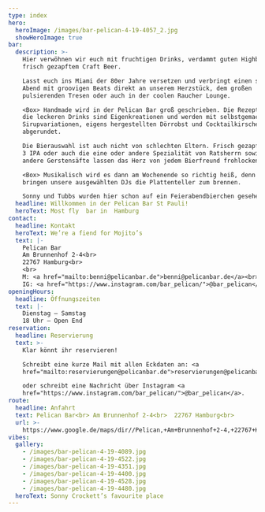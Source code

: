 ```yaml
---
type: index
hero:
  heroImage: /images/bar-pelican-4-19-4057_2.jpg
  showHeroImage: true
bar:
  description: >-
    Hier verwöhnen wir euch mit fruchtigen Drinks, verdammt guten Highballs und
    frisch gezapftem Craft Beer. 

    Lasst euch ins Miami der 80er Jahre versetzen und verbringt einen smoothen
    Abend mit groovigen Beats direkt an unserem Herzstück, dem großen
    pulsierenden Tresen oder auch in der coolen Raucher Lounge. 

    <Box> Handmade wird in der Pelican Bar groß geschrieben. Die Rezepturen für
    die leckeren Drinks sind Eigenkreationen und werden mit selbstgemachten
    Sirupvariationen, eigens hergestellten Dörrobst und Cocktailkirschen
    abgerundet.

    Die Bierauswahl ist auch nicht von schlechten Eltern. Frisch gezapftes Simco
    3 IPA oder auch die eine oder andere Spezialität von Ratsherrn sowie viele
    andere Gerstensäfte lassen das Herz von jedem Bierfreund frohlocken.

    <Box> Musikalisch wird es dann am Wochenende so richtig heiß, denn dann
    bringen unsere ausgewählten DJs die Plattenteller zum brennen.

    Sonny und Tubbs wurden hier schon auf ein Feierabendbierchen gesehen!
  headline: Willkommen in der Pelican Bar St Pauli!
  heroText: Most fly  bar in  Hamburg
contact:
  headline: Kontakt
  heroText: We’re a fiend for Mojito’s
  text: |-
    Pelican Bar
    Am Brunnenhof 2-4<br>
    22767 Hamburg<br>
    <br>
    M: <a href="mailto:benni@pelicanbar.de">benni@pelicanbar.de</a><br>
    IG: <a href="https://www.instagram.com/bar_pelican/">@bar_pelican</a><br>
openingHours:
  headline: Öffnungszeiten
  text: |-
    Dienstag — Samstag
    18 Uhr — Open End
reservation:
  headline: Reservierung
  text: >-
    Klar könnt ihr reservieren!

    Schreibt eine kurze Mail mit allen Eckdaten an: <a
    href="mailto:reservierungen@pelicanbar.de">reservierungen@pelicanbar.de</a>

    oder schreibt eine Nachricht über Instagram <a
    href="https://www.instagram.com/bar_pelican/">@bar_pelican</a>.
route:
  headline: Anfahrt
  text: Pelican Bar<br> Am Brunnenhof 2-4<br>  22767 Hamburg<br>
  url: >-
    https://www.google.de/maps/dir//Pelican,+Am+Brunnenhof+2-4,+22767+Hamburg/@53.5533788,9.9558922,17z/data=!4m9!4m8!1m0!1m5!1m1!1s0x47b18fa18478ab43:0x52388599b960131b!2m2!1d9.9580809!2d53.5533788!3e0
vibes:
  gallery:
    - /images/bar-pelican-4-19-4089.jpg
    - /images/bar-pelican-4-19-4522.jpg
    - /images/bar-pelican-4-19-4351.jpg
    - /images/bar-pelican-4-19-4400.jpg
    - /images/bar-pelican-4-19-4528.jpg
    - /images/bar-pelican-4-19-4480.jpg
  heroText: Sonny Crockett’s favourite place
---
```


